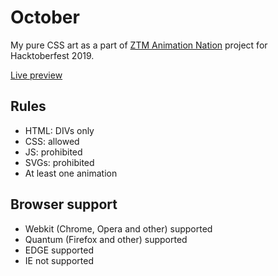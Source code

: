 # October
My pure CSS art as a part of [ZTM Animation Nation](https://github.com/zero-to-mastery/Animation-Nation) project for Hacktoberfest 2019.

[Live preview](https://fprokofiev.github.io/October/)
## Rules
* HTML: DIVs only
* CSS: allowed
* JS: prohibited
* SVGs: prohibited
* At least one animation

## Browser support
* Webkit (Chrome, Opera and other) supported
* Quantum (Firefox and other) supported
* EDGE supported
* IE not supported
